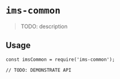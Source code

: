 # `ims-common`

> TODO: description

## Usage

```
const imsCommon = require('ims-common');

// TODO: DEMONSTRATE API
```
